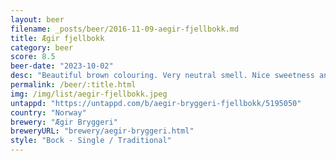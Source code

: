 ```yaml
---
layout: beer
filename: _posts/beer/2016-11-09-aegir-fjellbokk.md
title: Ægir fjellbokk
category: beer
score: 8.5
beer-date: "2023-10-02"
desc: "Beautiful brown colouring. Very neutral smell. Nice sweetness and kind of mellow. Less of a kick in the face than other bocks"
permalink: /beer/:title.html
img: /img/list/aegir-fjellbokk.jpeg
untappd: "https://untappd.com/b/aegir-bryggeri-fjellbokk/5195050"
country: "Norway"
brewery: "Ægir Bryggeri"
breweryURL: "brewery/aegir-bryggeri.html"
style: "Bock - Single / Traditional"
---
```

